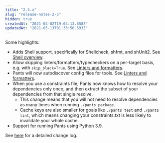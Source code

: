```yaml
---
title: "2.5.x"
slug: "release-notes-2-5"
hidden: true
createdAt: "2021-04-02T19:04:13.658Z"
updatedAt: "2021-05-13T01:33:50.593Z"
---
```

Some highlights:

* Adds Shell support, specifically for Shellcheck, shfmt, and shUnit2. See [Shell overview](doc:shell).
* Allow skipping linters/formatters/typecheckers on a per-target basis, e.g. with `skip_black=True`. See [Linters and formatters](doc:python-linters-and-formatters).
* Pants will now autodiscover config files for tools. See [Linters and formatters](doc:python-linters-and-formatters).
* When you use a constraints file, Pants now knows how to resolve your dependencies only once, and then extract the subset of your dependencies from that single resolve.
    * This change means that you will not need to resolve dependencies as many times when running `./pants package`.
    * Cache keys are also smaller for goals like `./pants test` and `./pants lint`, which means changing your constraints.txt is less likely to invalidate your whole cache.
* Support for running Pants using Python 3.9.

See [here](https://github.com/pantsbuild/pants/blob/main/src/python/pants/notes/2.5.x.md) for a detailed change log.